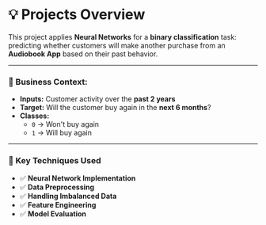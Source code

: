 # **💡 Projects Overview**  
This project applies **Neural Networks** for a **binary classification** task: predicting whether customers will make another purchase from an **Audiobook App** based on their past behavior.  

---

### **📌 Business Context:**  
- **Inputs:** Customer activity over the **past 2 years**  
- **Target:** Will the customer buy again in the **next 6 months**?  
- **Classes:**  
  - `0` → Won't buy again  
  - `1` → Will buy again  

---

### **🔹 Key Techniques Used**  
- ✅ **Neural Network Implementation** 
- ✅ **Data Preprocessing** 
- ✅ **Handling Imbalanced Data** 
- ✅ **Feature Engineering** 
- ✅ **Model Evaluation** 


